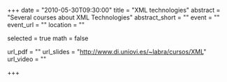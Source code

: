 +++
date = "2010-05-30T09:30:00"
title = "XML technologies"
abstract = "Several courses about XML Technologies"
abstract_short = ""
event = ""
event_url = ""
location = ""

selected = true
math = false

url_pdf = ""
url_slides = "http://www.di.uniovi.es/~labra/cursos/XML"
url_video = ""

+++